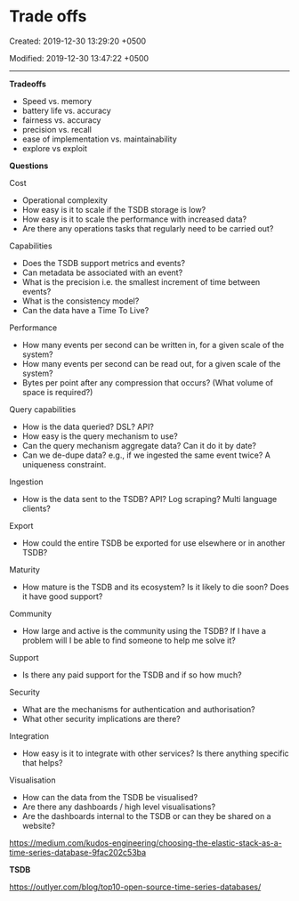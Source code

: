 # Trade offs

Created: 2019-12-30 13:29:20 +0500

Modified: 2019-12-30 13:47:22 +0500

---

**Tradeoffs**
-   Speed vs. memory
-   battery life vs. accuracy
-   fairness vs. accuracy
-   precision vs. recall
-   ease of implementation vs. maintainability
-   explore vs exploit



**Questions**

Cost
-   Operational complexity
-   How easy is it to scale if the TSDB storage is low?
-   How easy is it to scale the performance with increased data?
-   Are there any operations tasks that regularly need to be carried out?



Capabilities
-   Does the TSDB support metrics and events?
-   Can metadata be associated with an event?
-   What is the precision i.e. the smallest increment of time between events?
-   What is the consistency model?
-   Can the data have a Time To Live?



Performance
-   How many events per second can be written in, for a given scale of the system?
-   How many events per second can be read out, for a given scale of the system?
-   Bytes per point after any compression that occurs? (What volume of space is required?)



Query capabilities
-   How is the data queried? DSL? API?
-   How easy is the query mechanism to use?
-   Can the query mechanism aggregate data? Can it do it by date?
-   Can we de-dupe data? e.g., if we ingested the same event twice? A uniqueness constraint.



Ingestion
-   How is the data sent to the TSDB? API? Log scraping? Multi language clients?



Export
-   How could the entire TSDB be exported for use elsewhere or in another TSDB?



Maturity
-   How mature is the TSDB and its ecosystem? Is it likely to die soon? Does it have good support?



Community
-   How large and active is the community using the TSDB? If I have a problem will I be able to find someone to help me solve it?



Support
-   Is there any paid support for the TSDB and if so how much?



Security
-   What are the mechanisms for authentication and authorisation?
-   What other security implications are there?



Integration
-   How easy is it to integrate with other services? Is there anything specific that helps?



Visualisation
-   How can the data from the TSDB be visualised?
-   Are there any dashboards / high level visualisations?
-   Are the dashboards internal to the TSDB or can they be shared on a website?



<https://medium.com/kudos-engineering/choosing-the-elastic-stack-as-a-time-series-database-9fac202c53ba>



**TSDB**

<https://outlyer.com/blog/top10-open-source-time-series-databases/>
